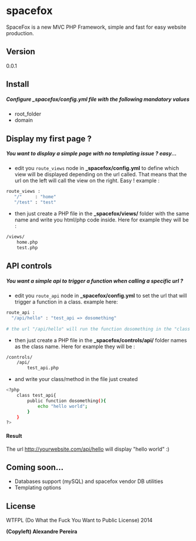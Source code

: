spacefox
========

SpaceFox is a new MVC PHP Framework, simple and fast for easy website production. 

Version
----
0.0.1

Install
-------------

##### Configure _spacefox/config.yml file with the following mandatory values

* root_folder
* domain

Display my first page ?
-------------

##### You want to display a simple page with no templating issue ? easy...

* edit you ```route_views``` node in **_spacefox/config.yml** to define which view will be displayed depending on the url called. That means that the url on the left will call the view on the right. Easy ! example :

```sh
route_views :
   "/"     : "home"
   "/test" : "test"
```

* then just create a PHP file in the **_spacefox/views/** folder with the same name and write you html/php code inside. Here for example they will be :  
 
```sh
/views/
    home.php
    test.php
```

API controls
-------------

##### You want a simple api to trigger a function when calling a specific url ?

* edit you ```route_api``` node in **_spacefox/config.yml** to set the url that will trigger a function in a class. example here: 

```sh
route_api :
  "/api/hello" : "test_api => dosomething"
  
# the url "/api/hello" will run the function dosomething in the "class test_api"
```

* then just create a PHP file in the **_spacefox/controls/api/** folder names as the class name. Here for example they will be :  

```sh
/controls/
    /api/
        test_api.php
```

* and write your class/method in the file just created 

```sh
<?php
    class test_api{
        public function dosomething(){
            echo "hello world";
        }
    }
?>
```

#### Result
The url http://yourwebsite.com/api/hello will display "hello world" :)

Coming soon...
-------------
* Databases support (mySQL) and spacefox vendor DB utilities
* Templating options

License
----

WTFPL (Do What the Fuck You Want to Public License) 2014

**(Copyleft) Alexandre Pereira**

    